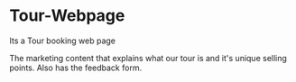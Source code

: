 # Tour-Webpage

Its a Tour booking web page

The marketing content that explains what our tour is and it's unique selling points. Also has the feedback form.
